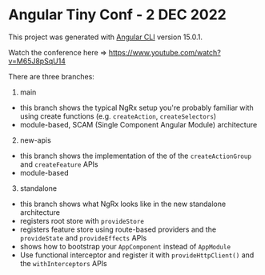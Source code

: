 # Angular Tiny Conf - 2 DEC 2022

This project was generated with [Angular CLI](https://github.com/angular/angular-cli) version 15.0.1.

Watch the conference here => https://www.youtube.com/watch?v=M65J8pSqU14

There are three branches:

1. main

- this branch shows the typical NgRx setup you're probably familiar with using create functions (e.g. `createAction`, `createSelectors`)
- module-based, SCAM (Single Component Angular Module) architecture

2. new-apis

- this branch shows the implementation of the of the `createActionGroup` and `createFeature` APIs
- module-based

3. standalone

- this branch shows what NgRx looks like in the new standalone architecture
- registers root store with `provideStore`
- registers feature store using route-based providers and the `provideState` and `provideEffects` APIs
- shows how to bootstrap your `AppComponent` instead of `AppModule`
- Use functional interceptor and register it with `provideHttpClient()` and the `withInterceptors` APIs
